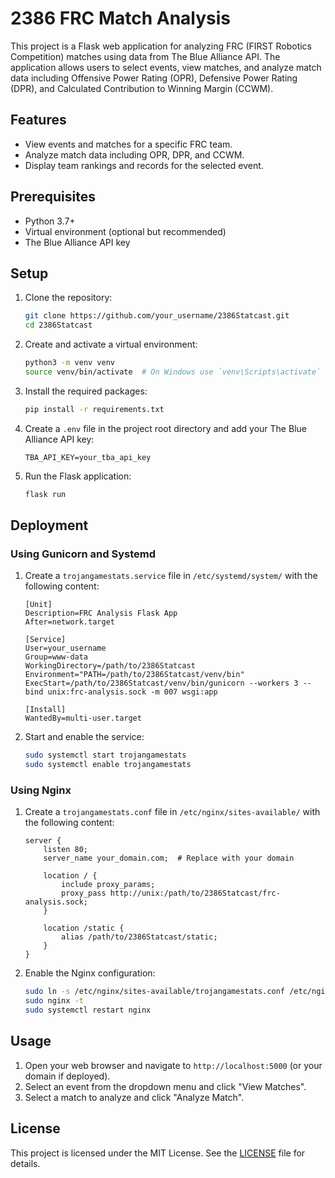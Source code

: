 # 2386 FRC Match Analysis

This project is a Flask web application for analyzing FRC (FIRST Robotics Competition) matches using data from The Blue Alliance API. The application allows users to select events, view matches, and analyze match data including Offensive Power Rating (OPR), Defensive Power Rating (DPR), and Calculated Contribution to Winning Margin (CCWM).

## Features

- View events and matches for a specific FRC team.
- Analyze match data including OPR, DPR, and CCWM.
- Display team rankings and records for the selected event.

## Prerequisites

- Python 3.7+
- Virtual environment (optional but recommended)
- The Blue Alliance API key

## Setup

1. Clone the repository:
    ```bash
    git clone https://github.com/your_username/2386Statcast.git
    cd 2386Statcast
    ```

2. Create and activate a virtual environment:
    ```bash
    python3 -m venv venv
    source venv/bin/activate  # On Windows use `venv\Scripts\activate`
    ```

3. Install the required packages:
    ```bash
    pip install -r requirements.txt
    ```

4. Create a `.env` file in the project root directory and add your The Blue Alliance API key:
    ```plaintext
    TBA_API_KEY=your_tba_api_key
    ```

5. Run the Flask application:
    ```bash
    flask run
    ```

## Deployment

### Using Gunicorn and Systemd

1. Create a `trojangamestats.service` file in `/etc/systemd/system/` with the following content:
    ```plaintext
    [Unit]
    Description=FRC Analysis Flask App
    After=network.target

    [Service]
    User=your_username
    Group=www-data
    WorkingDirectory=/path/to/2386Statcast
    Environment="PATH=/path/to/2386Statcast/venv/bin"
    ExecStart=/path/to/2386Statcast/venv/bin/gunicorn --workers 3 --bind unix:frc-analysis.sock -m 007 wsgi:app

    [Install]
    WantedBy=multi-user.target
    ```

2. Start and enable the service:
    ```bash
    sudo systemctl start trojangamestats
    sudo systemctl enable trojangamestats
    ```

### Using Nginx

1. Create a `trojangamestats.conf` file in `/etc/nginx/sites-available/` with the following content:
    ```properties
    server {
        listen 80;
        server_name your_domain.com;  # Replace with your domain

        location / {
            include proxy_params;
            proxy_pass http://unix:/path/to/2386Statcast/frc-analysis.sock;
        }

        location /static {
            alias /path/to/2386Statcast/static;
        }
    }
    ```

2. Enable the Nginx configuration:
    ```bash
    sudo ln -s /etc/nginx/sites-available/trojangamestats.conf /etc/nginx/sites-enabled
    sudo nginx -t
    sudo systemctl restart nginx
    ```

## Usage

1. Open your web browser and navigate to `http://localhost:5000` (or your domain if deployed).
2. Select an event from the dropdown menu and click "View Matches".
3. Select a match to analyze and click "Analyze Match".

## License

This project is licensed under the MIT License. See the [LICENSE](LICENSE) file for details.
